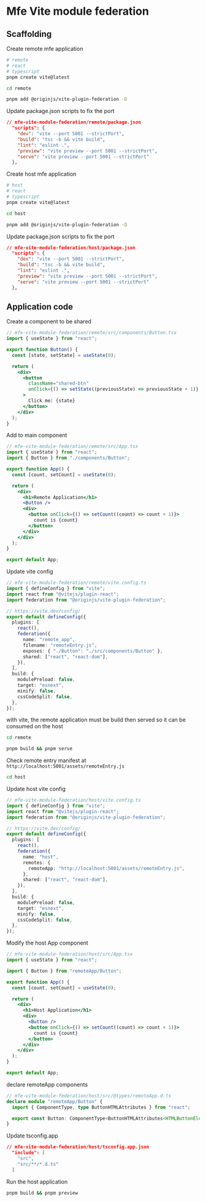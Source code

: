 # Mfe Vite module federation

## Scaffolding

Create remote mfe application

```sh
# remote
# react
# typescript
pnpm create vite@latest
```

```sh
cd remote
```

```sh
pnpm add @originjs/vite-plugin-federation -D
```

Update package.json scripts to fix the port

```json
// mfe-vite-module-federation/remote/package.json
  "scripts": {
    "dev": "vite --port 5001 --strictPort",
    "build": "tsc -b && vite build",
    "lint": "eslint .",
    "preview": "vite preview --port 5001 --strictPort",
    "serve": "vite preview --port 5001 --strictPort"
  },
```

Create host mfe application

```sh
# host
# react
# typescript
pnpm create vite@latest
```

```sh
cd host
```

```sh
pnpm add @originjs/vite-plugin-federation -D
```

Update package.json scripts to fix the port

```json
// mfe-vite-module-federation/host/package.json
  "scripts": {
    "dev": "vite --port 5001 --strictPort",
    "build": "tsc -b && vite build",
    "lint": "eslint .",
    "preview": "vite preview --port 5001 --strictPort",
    "serve": "vite preview --port 5001 --strictPort"
  },
```

## Application code

Create a component to be shared

```jsx
// mfe-vite-module-federation/remote/src/components/Button.tsx
import { useState } from "react";

export function Button() {
  const [state, setState] = useState(0);

  return (
    <div>
      <button
        className="shared-btn"
        onClick={() => setState((previousState) => previousState + 1)}
      >
        Click me: {state}
      </button>
    </div>
  );
}
```

Add to main component

```jsx
// mfe-vite-module-federation/remote/src/App.tsx
import { useState } from "react";
import { Button } from "./components/Button";

export function App() {
  const [count, setCount] = useState(0);

  return (
    <div>
      <h1>Remote Application</h1>
      <Button />
      <div>
        <button onClick={() => setCount((count) => count + 1)}>
          count is {count}
        </button>
      </div>
    </div>
  );
}

export default App;
```

Update vite config

```ts
// mfe-vite-module-federation/remote/vite.config.ts
import { defineConfig } from "vite";
import react from "@vitejs/plugin-react";
import federation from "@originjs/vite-plugin-federation";

// https://vite.dev/config/
export default defineConfig({
  plugins: [
    react(),
    federation({
      name: "remote_app",
      filename: "remoteEntry.js",
      exposes: { "./Button": "./src/components/Button" },
      shared: ["react", "react-dom"],
    }),
  ],
  build: {
    modulePreload: false,
    target: "esnext",
    minify: false,
    cssCodeSplit: false,
  },
});
```

with vite, the remote application must be build then served so it can be consumed on the host

```sh
cd remote
```

```sh
pnpm build && pnpm serve
```

Check remote entry manifest at `http://localhost:5001/assets/remoteEntry.js`

```sh
cd host
```

Update host vite config

```ts
// mfe-vite-module-federation/host/vite.config.ts
import { defineConfig } from "vite";
import react from "@vitejs/plugin-react";
import federation from "@originjs/vite-plugin-federation";

// https://vite.dev/config/
export default defineConfig({
  plugins: [
    react(),
    federation({
      name: "host",
      remotes: {
        remoteApp: "http://localhost:5001/assets/remoteEntry.js",
      },
      shared: ["react", "react-dom"],
    }),
  ],
  build: {
    modulePreload: false,
    target: "esnext",
    minify: false,
    cssCodeSplit: false,
  },
});
```

Modify the host App component

```jsx
// mfe-vite-module-federation/host/src/App.tsx
import { useState } from "react";

import { Button } from "remoteApp/Button";

export function App() {
  const [count, setCount] = useState(0);

  return (
    <div>
      <h1>Host Application</h1>
      <div>
        <Button />
        <button onClick={() => setCount((count) => count + 1)}>
          count is {count}
        </button>
      </div>
    </div>
  );
}

export default App;
```

declare remoteApp components

```ts
// mfe-vite-module-federation/host/src/@types/remoteApp.d.ts
declare module "remoteApp/Button" {
  import { ComponentType, type ButtonHTMLAttributes } from "react";

  export const Button: ComponentType<ButtonHTMLAttributes<HTMLButtonElement>>;
}
```

Update tsconfig.app

```json
// mfe-vite-module-federation/host/tsconfig.app.json
  "include": [
    "src",
    "src/**/*.d.ts"
  ]
```

Run the host application

```sh
pnpm build && pnpm preview
```
